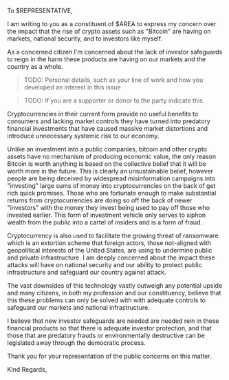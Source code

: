 To $REPRESENTATIVE,

I am writing to you as a constituent of $AREA to express my concern over the
impact that the rise of crypto assets such as "Bitcoin" are having on markets,
national security, and to investors like myself.

As a concerned citizen I'm concerned about the lack of investor safeguards to
reign in the harm these products are having on our markets and the country as a
whole.

> TODO: Personal details, such as your line of work and how you developed an interest in this issue

> TODO: If you are a supporter or donor to the party indicate this.

Cryptocurrencies in their current form provide no useful benefits to consumers
and lacking market controls they have turned into predatory financial
investments that have caused massive market distortions and introduce
unnecessary systemic risk to our economy.

Unlike an investment into a public companies, bitcoin and other crypto assets
have no mechanism of producing economic value, the only reason Bitcoin is worth
anything is based on the collective belief that it will be worth more in the
future.  This is clearly an unsustainable belief, however people are being
deceived by widespread misinformation campaigns into "investing" large sums of
money into cryptocurrencies on the back of get rich quick promises. Those who
are fortunate enough to make substantial returns from cryptocurrencies are doing
so off the back of newer "investors" with the money they invest being used to
pay off those who invested earlier. This form of investment vehicle only serves
to siphon wealth from the public into a cartel of insiders and is a form of
fraud.

Cryptocurrency is also used to facilitate the growing threat of ransomware which
is an extortion scheme that foreign actors, those not-aligned with geopolitical
interests of the United States, are using to undermine public and private
infrastructure. I am deeply concerned about the impact these attacks will have
on national security and our ability to protect public infrastructure and
safeguard our country against attack.

The vast downsides of this technology vastly outweigh any potential upside and
many citizens, in both my profession and our constituency, believe that this
these problems can only be solved with with adequate controls to safeguard our
markets and national infrastructure.

I believe that new investor safeguards are needed are needed rein in these
financial products so that there is adequate investor protection, and that those
that are predatory frauds or environmentally destructive can be legislated away
through the democratic process.

Thank you for your representation of the public concerns on this matter.

Kind Regards,
